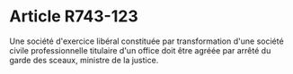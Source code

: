 # Article R743-123

Une société d'exercice libéral constituée par transformation d'une société civile professionnelle titulaire d'un office doit être agréée par arrêté du garde des sceaux, ministre de la justice.
